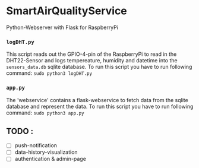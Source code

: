 # SmartAirQualityService
Python-Webserver with Flask for RaspberryPi 

### `logDHT.py`
This script reads out the GPIO-4-pin of the RaspberryPi to read in the DHT22-Sensor and logs tempereature, humidity and datetime into the `sensors_data.db` sqlite database.
To run this script you have to run following command: `sudo python3 logDHT.py`

### `app.py`
The 'webservice' contains a flask-webservice to fetch data from the sqlite database and represent the data. To run this script you have to run following command: `sudo python3 app.py`

## TODO :
- [ ] push-notification 
- [ ] data-history-visualization
- [ ] authentication & admin-page
